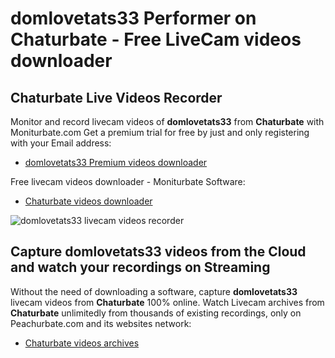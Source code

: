 # domlovetats33 Performer on Chaturbate - Free LiveCam videos downloader

## Chaturbate Live Videos Recorder

Monitor and record livecam videos of **domlovetats33** from **Chaturbate** with Moniturbate.com
Get a premium trial for free by just and only registering with your Email address:
* [domlovetats33 Premium videos downloader](https://moniturbate.com/request-demo-licence-key.html)

Free livecam videos downloader - Moniturbate Software:
* [Chaturbate videos downloader](https://moniturbate.com/moniturbate-download-software.html)

![domlovetats33 livecam videos recorder](https://peachurnet.com/templates/moniturbate-software.png)


## Capture domlovetats33 videos from the Cloud and watch your recordings on Streaming

Without the need of downloading a software, capture **domlovetats33** livecam videos from **Chaturbate** 100% online.
Watch Livecam archives from **Chaturbate** unlimitedly from thousands of existing recordings, only on Peachurbate.com and its websites network:
* [Chaturbate videos archives](https://peachurnet.com/)